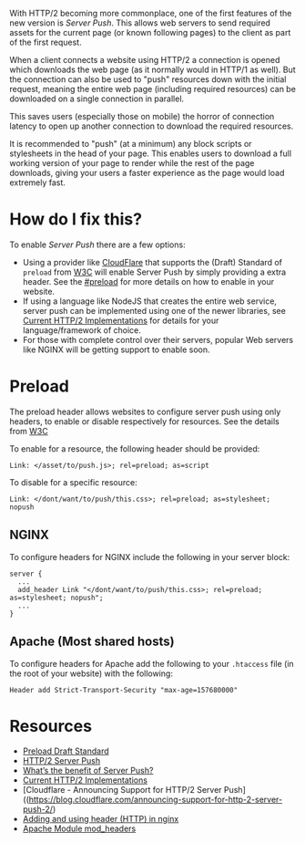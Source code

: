 With HTTP/2 becoming more commonplace, one of the first features of the new version is *Server Push*. This allows web servers to send required assets for the current page (or known following pages) to the client as part of the first request.

When a client connects a website using HTTP/2 a connection is opened which downloads the web page (as it normally would in HTTP/1 as well). But the connection can also be used to "push" resources down with the initial request, meaning the entire web page (including required resources) can be downloaded on a single connection in parallel.

This saves users (especially those on mobile) the horror of connection latency to open up another connection to download the required resources.

It is recommended to "push" (at a minimum) any block scripts or stylesheets in the head of your page. This enables users to download a full working version of your page to render while the rest of the page downloads, giving your users a faster experience as the page would load extremely fast.

# How do I fix this?

To enable *Server Push* there are a few options:

* Using a provider like [CloudFlare](https://blog.cloudflare.com/announcing-support-for-http-2-server-push-2/) that supports the (Draft) Standard of `preload` from [W3C](https://w3c.github.io/preload/#server-push-http-2) will enable Server Push by simply providing a extra header. See the [#preload](Preload) for more details on how to enable in your website.
* If using a language like NodeJS that creates the entire web service, server push can be implemented using one of the newer libraries, see [Current HTTP/2 Implementations](https://github.com/http2/http2-spec/wiki/Implementations) for details for your language/framework of choice.
* For those with complete control over their servers, popular Web servers like NGINX will be getting support to enable soon.

# Preload

The preload header allows websites to configure server push using only headers, to enable or disable respectively for resources. See the details from [W3C](https://w3c.github.io/preload/#server-push-http-2)

To enable for a resource, the following header should be provided:

```
Link: </asset/to/push.js>; rel=preload; as=script
```

To disable for a specific resource:

```
Link: </dont/want/to/push/this.css>; rel=preload; as=stylesheet; nopush
```

## NGINX

To configure headers for NGINX include the following in your server block:

```
server {
  ...
  add_header Link "</dont/want/to/push/this.css>; rel=preload; as=stylesheet; nopush"; 
  ...
}
```

## Apache (Most shared hosts)

To configure headers for Apache add the following to your `.htaccess` file (in the root of your website) with the following:

```
Header add Strict-Transport-Security "max-age=157680000"
```

# Resources

* [Preload Draft Standard](https://w3c.github.io/preload/#server-push-http-2)
* [HTTP/2 Server Push](http://blog.xebia.com/http2-server-push/)
* [What’s the benefit of Server Push?](https://http2.github.io/faq/#whats-the-benefit-of-server-push)
* [Current HTTP/2 Implementations](https://github.com/http2/http2-spec/wiki/Implementations)
* [Cloudflare - Announcing Support for HTTP/2 Server Push]((https://blog.cloudflare.com/announcing-support-for-http-2-server-push-2/)
* [Adding and using header (HTTP) in nginx](http://stackoverflow.com/questions/11973047/adding-and-using-header-http-in-nginx)
* [Apache Module mod_headers](http://httpd.apache.org/docs/2.0/mod/mod_headers.html)
